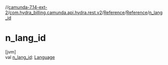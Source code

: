 //[camunda-7.14-ext-2](../../../../index.md)/[com.hydra_billing.camunda.api.hydra.rest.v2](../../index.md)/[Reference](../index.md)/[Reference](index.md)/[n_lang_id](n_lang_id.md)

# n_lang_id

[jvm]\
val [n_lang_id](n_lang_id.md): [Language](../../../com.hydra_billing.camunda.api.hydra.common_types/-language/index.md)

